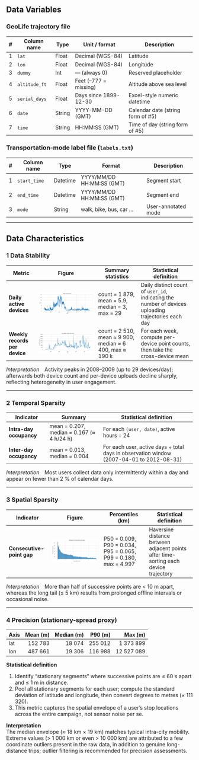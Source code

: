 ## Data Variables

### **GeoLife trajectory file** 

| # | Column name   | Type   | Unit / format                | Description |
|---|---------------|--------|------------------------------|-------------|
| 1 | `lat`         | Float  | Decimal  (WGS-84)           | Latitude |
| 2 | `lon`         | Float  | Decimal (WGS-84)           | Longitude |
| 3 | `dummy`       | Int    | — (always 0)                 | Reserved placeholder |
| 4 | `altitude_ft` | Float  | Feet (–777 = missing)        | Altitude above sea level |
| 5 | `serial_days` | Float  | Days since 1899-12-30        | Excel-style numeric datetime |
| 6 | `date`        | String | YYYY-MM-DD (GMT)             | Calendar date (string form of #5) |
| 7 | `time`        | String | HH:MM:SS (GMT)               | Time of day (string form of #5) |

### **Transportation-mode label file** (`labels.txt`)

| # | Column name  | Type     | Format                    | Description |
|---|--------------|----------|---------------------------|-------------|
| 1 | `start_time` | Datetime | YYYY/MM/DD HH:MM:SS (GMT) | Segment start |
| 2 | `end_time`   | Datetime | YYYY/MM/DD HH:MM:SS (GMT) | Segment end |
| 3 | `mode`       | String   | walk, bike, bus, car …    | User-annotated mode |

---

## Data Characteristics

### **1 Data Stability**

| Metric | Figure | Summary statistics | Statistical definition |
|--------|--------|--------------------|------------------------|
| **Daily active devices** | ![Daily active devices](daily_active_device.png) | count = 1 879, mean = 5.9, median = 3, max = 29 | Daily distinct count of `user_id`, indicating the number of devices uploading trajectories each day |
| **Weekly records per device** | ![Avg weekly records](avg_weekly_records_per_device.png) | count = 2 510, mean ≈ 9 900, median ≈ 6 400, max ≈ 190 k | For each week, compute per-device point counts, then take the cross-device mean |

*Interpretation* Activity peaks in 2008–2009 (up to 29 devices/day); afterwards both device count and per-device uploads decline sharply, reflecting heterogeneity in user engagement.

---

### **2 Temporal Sparsity**

| Indicator | Summary | Statistical definition |
|-----------|---------|------------------------|
| **Intra-day occupancy** | mean = 0.207, median = 0.167 (≈ 4 h/24 h) | For each `(user, date)`, active hours ÷ 24 |
| **Inter-day occupancy** | mean = 0.013, median = 0.004 | For each user, active days ÷ total days in observation window (2007-04-01 to 2012-08-31) |

*Interpretation* Most users collect data only intermittently within a day and appear on fewer than 2 % of calendar days.

---

### **3 Spatial Sparsity**

| Indicator | Figure | Percentiles (km) | Statistical definition |
|-----------|--------|------------------|------------------------|
| **Consecutive-point gap** | ![Gap histogram](geolife_gap_hist.png) | P50 = 0.009, P90 = 0.034, P95 = 0.065, P99 = 0.180, max = 4.997 | Haversine distance between adjacent points after time-sorting each device trajectory |

*Interpretation* More than half of successive points are < 10 m apart, whereas the long tail (≤ 5 km) results from prolonged offline intervals or occasional noise.

---

### **4 Precision (stationary-spread proxy)**

| Axis | Mean (m) | Median (m) | P90 (m) | Max (m) |
|------|---------:|-----------:|--------:|--------:|
| lat  | 152 783 | 18 074 | 255 012 | 1 373 899 |
| lon  | 487 661 | 19 306 | 116 988 | 12 527 089 |

**Statistical definition**  
1. Identify “stationary segments” where successive points are ≤ 60 s apart and ≤ 1 m in distance.  
2. Pool all stationary segments for each user; compute the standard deviation of latitude and longitude, then convert degrees to metres (× 111 320).  
3. This metric captures the spatial envelope of a user’s stop locations across the entire campaign, not sensor noise per se.

**Interpretation**  
The median envelope (≈ 18 km × 19 km) matches typical intra-city mobility. Extreme values (> 1 000 km or even > 10 000 km) are attributed to a few coordinate outliers present in the raw data, in addition to genuine long-distance trips; outlier filtering is recommended for precision assessments.
